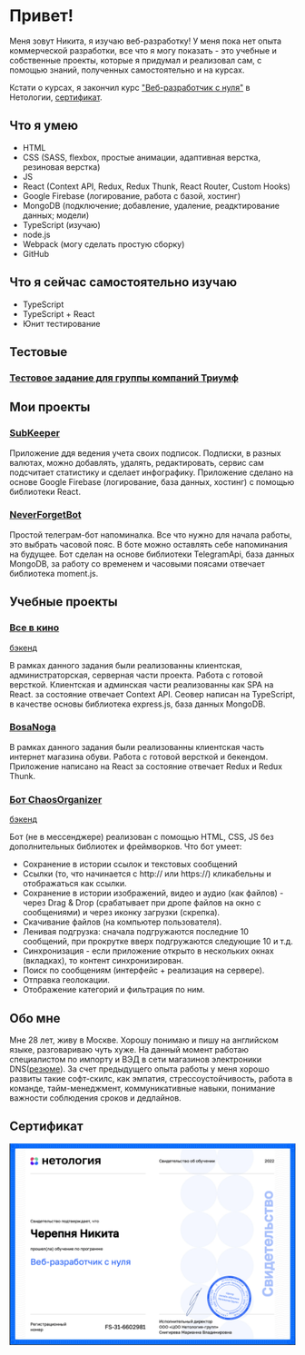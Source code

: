 # Привет! #

Меня зовут Никита, я изучаю веб-разработку! У меня пока нет опыта коммерческой разработки, все что я могу показать - это учебные и собственные проекты, которые я придумал и реализовал сам, с помощью знаний, полученных самостоятельно и на курсах. 

Кстати о курсах, я закончил курс ["Веб-разработчик с нуля"](https://netology.ru/programs/web-developer) в Нетологии, [сертификат](#cert).

## Что я умею ##

* HTML 
* CSS (SASS, flexbox, простые анимации, адаптивная верстка, резиновая верстка)
* JS
* React (Context API, Redux, Redux Thunk, React Router, Custom Hooks)
* Google Firebase (логирование, работа с базой, хостинг)
* MongoDB (подключение; добавление, удаление, реадктирование данных; модели)
* TypeScript (изучаю)
* node.js
* Webpack (могу сделать простую сборку)
* GitHub

## Что я сейчас самостоятельно изучаю ##

* TypeScript
* TypeScript + React
* Юнит тестирование

## Тестовые ## 

### [Тестовое задание для группы компаний Триумф](https://github.com/cherry-pynya/triumph-test) ###

## Мои проекты ##

### [SubKeeper](https://github.com/cherry-pynya/SubKeeper) ###
Приложение ддя ведения учета своих подписок. Подписки, в разных валютах, можно добавлять, удалять, редактировать, сервис сам подсчитает статистику и сделает инфографику. Приложение сделано на основе Google Firebase (логирование, база данных, хостинг) с помощью библиотеки React.

### [NeverForgetBot](https://github.com/cherry-pynya/neverForget_bot) ###

Простой телеграм-бот напоминалка. Все что нужно для начала работы, это выбрать часовой пояс. В боте можно оставлять себе напоминания на будущее. Бот сделан на основе библиотеки TelegramApi, база данных MongoDB, за работу со временем и часовыми поясами отвечает библиотека moment.js.

## Учебные проекты ##

### [Все в кино](https://github.com/cherry-pynya/netology-final-diplom-front) ###
[бэкенд](https://github.com/cherry-pynya/ahj_diploma_back)

В рамках данного задания были реализованны клиентская, администраторская, серверная части проекта. Работа с готовой версткой. Клиентская и админская части реализованны как SPA на React. за состояние отвечает Context API. Сеовер написан на TypeScript, в качестве основы библиотека express.js, база данных MongoDB.

### [BosaNoga](https://github.com/cherry-pynya/react-diploma) ###

В рамках данного задания были реализованны клиентская часть интернет магазина обуви. Работа с готовой версткой и бекендом. Приложение написано на React за состояние отвечает Redux и Redux Thunk.

### [Бот ChaosOrganizer](https://github.com/cherry-pynya/ahj_diploma_front) ###
[бэкенд](https://github.com/cherry-pynya/ahj_diploma_back)

Бот (не в мессенджере) реализован с помощью HTML, CSS, JS без дополнительных библиотек и фреймворков.
Что бот умеет: 

* Сохранение в истории ссылок и текстовых сообщений
* Ссылки (то, что начинается с http:// или https://) кликабельны и отображаться как ссылки.
* Сохранение в истории изображений, видео и аудио (как файлов) - через Drag & Drop (срабатывает при дропе файлов на окно с сообщениями) и через иконку загрузки (скрепка).
* Скачивание файлов (на компьютер пользователя).
* Ленивая подгрузка: сначала подгружаются последние 10 сообщений, при прокрутке вверх подгружаются следующие 10 и т.д.
* Синхронизация - если приложение открыто в нескольких окнах (вкладках), то контент синхронизирован.
* Поиск по сообщениям (интерфейс + реализация на сервере).
* Отправка геолокации.
* Отображение категорий и фильтрация по ним.

## Обо мне ##

Мне 28 лет, живу в Москве. Хорошу понимаю и пишу на английском языке, разговариваю чуть хуже. На данный момент работаю специалистом по импорту и ВЭД в сети магазинов электроники DNS([резюме](https://hh.ru/resume/67172352ff0570b3dd0039ed1f79356d366b64)). За счет предыдущего опыта работы у меня хорошо развиты такие софт-скилс, как эмпатия, стрессоустойчивость, работа в команде, тайм-менеджмент, коммуникативные навыки, понимание важности соблюдения сроков и дедлайнов. 

## Сертификат <a name="cert"></a> ##
![сертификат](./public/cert.png)
